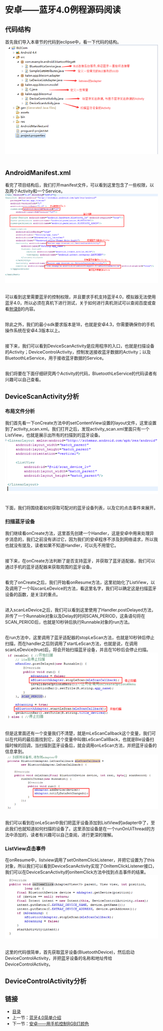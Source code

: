 # 安卓——蓝牙4.0例程源码阅读

## 代码结构
首先我们导入本章节的代码到eclipse中，看一下代码的结构。<br>
![](./imgs/6.4/6.4-1.png)<br><br>

## AndroidManifest.xml
看完了项目结构后，我们打开manifest文件，可以看到这里包含了一些权限，以及两个Activity和一个Service。<br>
![](./imgs/6.4/6.4-2.png)<br><br>

可以看到这里需要蓝牙的控制权限，并且要求手机支持蓝牙4.0，模拟器无法使用蓝牙4.0，所以必须在真机下进行测试，关于如何进行真机测试可以查阅百度或查看[附录B](appendixB)的内容。<br><br>

除此之外，我们的最小sdk要求版本是18，也就是安卓4.3，你需要确保你的手机操作系统在安卓4.3版本以上。<br><br>

接下来，我们可以看到DeviceScanActivity是应用程序的入口，也就是扫描设备的Activity；DeviceControlActivity，控制发送接收蓝牙数据的Activity；以及BluetoothLeService，用于接收蓝牙数据的Service。<br><br>

我们将要在下面仔细研究两个Activity的代码，BluetoothLeService的代码读者有兴趣可以自己查看。

## DeviceScanActivity分析
### 布局文件分析
我们首先看一下onCreate方法中的setContentView设置的layout文件，这里设置到了activity_scan.xml。我们打开之后，发现activity_scan.xml里面只有一个ListView，也就是展示出所有的扫描到的蓝牙设备。<br>
![](./imgs/6.4/6.4-3.png)<br><br>

下面，我们将围绕着如何获取可配对的蓝牙设备列表，以及它的点击事件来展开。

### 扫描蓝牙设备
我们继续看onCreate方法，这里首先创建一个Handler，这是安卓中用来处理异步消息的，我们之前没有讲过它，因为我们的安卓程序不涉及到网络请求，所以我也就没有提及，读者如果不知道Handler，可以先不用管它。<br><br>

接下来，在onCreate方法判断了是否支持蓝牙，并获取了蓝牙适配器，我们可以通过手机的蓝牙适配器来获取周围的蓝牙设备。<br><br>

看完了onCreate之后，我们开始看onResume方法，这里初始化了ListView，以及调用了一个叫scanLeDevice的方法，看这里名字，我们可以确定这是扫描蓝牙设备的函数，是关注的重点。<br><br>

进入scanLeDevice之后，我们可以看到这里使用了Handler.postDelayed方法，并传了一个Runnable对象以及Delay的时间SCAN_PERIOD，这条语句将在SCAN_PERIOD后，也就是10秒钟后执行Runnable对象的run方法。<br><br>

在run方法中，这里调用了蓝牙适配器的stopLeScan方法，也就是10秒钟后停止扫描，而在handler之后则调用了startLeScan方法，也就是说，在调用scanLeDevice(true)后，将会开始扫描蓝牙设备，并且在10秒后会停止扫描。<br>
![](./imgs/6.4/6.4-4.png)<br><br>

但是这里面还有一个变量我们不清楚，就是mLeScanCallback这个变量，我们可以在代码的最后面找到它，这个变量中叫做LeScanCallBack，也就是Ble设备扫描时候的回调，当扫描到蓝牙设备后，就会调用onLeScan方法，并把蓝牙设备的信息拿到。<br>
![](./imgs/6.4/6.4-5.png)<br><br>

我们可以看到在onLeScan中我们把蓝牙设备添加到ListView的adapter中了，至此我们也就知道如何扫描的设备了。这里添加设备是在一个runOnUiThread的方法中添加的，读者有兴趣可以自己查阅，进行更深的理解。

### ListView点击事件
在onResume中，listview调用了setOnItemClickListener，并把它设置为了this对象，所以我们可以看到DeviceScanActivity实现了OnItemClickListener接口，我们可以在DeviceScanActivity的onItemClick方法中找到点击事件的结果。<br>
![](./imgs/6.4/6.4-6.png)<br><br>

这里的代码很简单，首先获取蓝牙设备(BluetoothDevice)，然后启动DeviceControlActivity，并把蓝牙设备的名称和地址传给DeviceControlActivity。

## DeviceControlActivity分析

## 链接
- [目录](directory.md)  
- 上一节：[蓝牙4.0简单介绍](6.3.md)  
- 下一节：[安卓——用手机控制RGB灯颜色](6.5.md)
